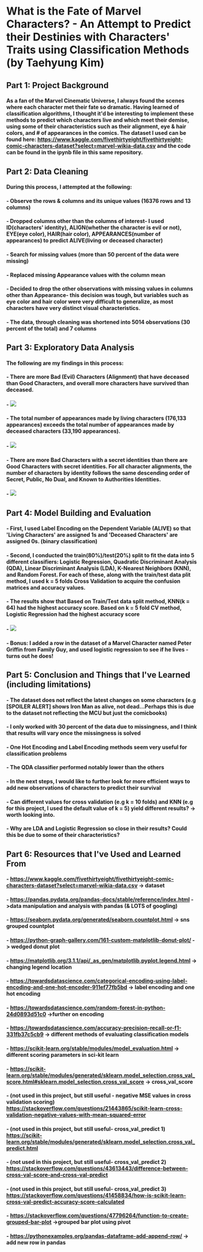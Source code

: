 # What is the Fate of Marvel Characters? - An Attempt to Predict their Destinies with Characters' Traits using Classification Methods (by Taehyung Kim)

## Part 1: Project Background
#### As a fan of the Marvel Cinematic Universe,  I always found the scenes where each character met their fate so dramatic. Having learned of classification algorithms, I thought it'd be interesting to implement these methods to predict which characters live and which meet their demise, using some of their characteristics such as their alignment, eye & hair colors, and # of appearances in the comics. The dataset I used can be found here: https://www.kaggle.com/fivethirtyeight/fivethirtyeight-comic-characters-dataset?select=marvel-wikia-data.csv and the code can be found in the ipynb file in this same repository.

## Part 2: Data Cleaning
#### During this process, I attempted at the following:
#### - Observe the rows & columns and its unique values (16376 rows and 13 columns)
#### - Dropped columns other than the columns of interest- I used ID(characters' identity), ALIGN(whether the character is evil or not), EYE(eye color), HAIR(hair color), APPEARANCES(number of appearances) to predict ALIVE(living or deceased character) 
#### - Search for missing values (more than 50 percent of the data were missing)
#### - Replaced missing Appearance values with the column mean
#### - Decided to drop the other observations with missing values in columns other than Appearance- this decision was tough, but variables such as eye color and hair color were very difficult to generalize, as most characters have very distinct visual characteristics.
#### - The data, through cleaning was shortened into 5014 observations (30 percent of the total) and 7 columns

## Part 3: Exploratory Data Analysis
#### The following are my findings in this process:
#### - There are more Bad (Evil) Characters (Alignment) that have deceased than Good Characters, and overall more characters have survived than deceased.
#### - ![](Visualizations/viz1.png)
#### - The total number of appearances made by living characters (176,133 appearances) exceeds the total number of appearances made by deceased characters (33,190 appearances). 
#### - ![](Visualizations/viz2.png)
#### - There are more Bad Characters with a secret identities than there are Good Characters with secret identities. For all character alignments, the number of characters by identity follows the same descending order of Secret, Public, No Dual, and Known to Authorities Identities.
#### - ![](Visualizations/viz3.png)

## Part 4: Model Building and Evaluation
#### - First, I used Label Encoding on the Dependent Variable (ALIVE) so that 'Living Characters' are assigned 1s and 'Deceased Characters' are assigned 0s. (binary classification)
#### - Second, I conducted the train(80%)/test(20%) split to fit the data into 5 different classifiers: Logistic Regression, Quadratic Discriminant Analysis (QDA), Linear Discriminant Analysis (LDA), K-Nearest Neighbors (KNN), and Random Forest. For each of these, along with the train/test data plit method, I used k = 5 folds Cross Validation to acquire the confusion matrices and accuracy values. 
#### - The results show that Based on Train/Test data split method, KNN(k = 64) had the highest accuracy score. Based on k = 5 fold CV method, Logistic Regression had the highest accuracy score
#### - ![](Visualizations/viz4.png)

#### - Bonus: I added a row in the dataset of a Marvel Character named Peter Griffin from Family Guy, and used logistic regression to see if he lives - turns out he does!

## Part 5: Conclusion and Things that I've Learned (including limitations)
#### - The dataset does not reflect the latest changes on some characters (e.g [SPOILER ALERT] shows Iron Man as alive, not dead...Perhaps this is due to the dataset not reflecting the MCU but just the comicbooks)
#### - I only worked with 30 percent of the data due to missingness, and I think that results will vary once the missingness is solved
#### - One Hot Encoding and Label Encoding methods seem very useful for classification problems
#### - The QDA classifier performed notably lower than the others 
#### - In the next steps, I would like to further look for more efficient ways to add new observations of characters to predict their survival
#### - Can different values for cross validation (e.g k = 10 folds) and KNN (e.g for this project, I used the default value of k = 5) yield different results? -> worth looking into.
#### - Why are LDA and Logistic Regression so close in their results? Could this be due to some of their characteristics?

## Part 6: Resources that I've Used and Learned From
#### - https://www.kaggle.com/fivethirtyeight/fivethirtyeight-comic-characters-dataset?select=marvel-wikia-data.csv -> dataset
#### - https://pandas.pydata.org/pandas-docs/stable/reference/index.html ->data manipulation and analysis with pandas (& LOTS of googling)
#### - https://seaborn.pydata.org/generated/seaborn.countplot.html -> sns grouped countplot
#### - https://python-graph-gallery.com/161-custom-matplotlib-donut-plot/ -> wedged donut plot
#### - https://matplotlib.org/3.1.1/api/_as_gen/matplotlib.pyplot.legend.html -> changing legend location
#### - https://towardsdatascience.com/categorical-encoding-using-label-encoding-and-one-hot-encoder-911ef77fb5bd -> label encoding and one hot encoding
#### - https://towardsdatascience.com/random-forest-in-python-24d0893d51c0 ->further on encoding
#### - https://towardsdatascience.com/accuracy-precision-recall-or-f1-331fb37c5cb9 -> different methods of evaluating classification models
#### - https://scikit-learn.org/stable/modules/model_evaluation.html -> different scoring parameters in sci-kit learn
#### - https://scikit-learn.org/stable/modules/generated/sklearn.model_selection.cross_val_score.html#sklearn.model_selection.cross_val_score -> cross_val_score
#### - (not used in this project, but still useful - negative MSE values in cross validation scoring) https://stackoverflow.com/questions/21443865/scikit-learn-cross-validation-negative-values-with-mean-squared-error
#### - (not used in this project, but still useful- cross_val_predict 1) https://scikit-learn.org/stable/modules/generated/sklearn.model_selection.cross_val_predict.html
#### - (not used in this project, but still useful- cross_val_predict 2) https://stackoverflow.com/questions/43613443/difference-between-cross-val-score-and-cross-val-predict
#### - (not used in this project, but still useful- cross_val_predict 3) https://stackoverflow.com/questions/41458834/how-is-scikit-learn-cross-val-predict-accuracy-score-calculated
#### - https://stackoverflow.com/questions/47796264/function-to-create-grouped-bar-plot ->grouped bar plot using pivot
#### - https://pythonexamples.org/pandas-dataframe-add-append-row/ -> add new row in pandas
